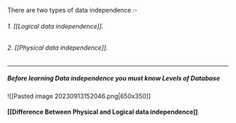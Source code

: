 There are two types of data independence :-

###### 1. [[Logical data independence]].
###### 2. [[Physical data independence]].

---
##### Before learning Data independence you must know Levels of Database

![[Pasted image 20230913152046.png|650x350]]

#### [[Difference Between Physical and Logical data independence]]